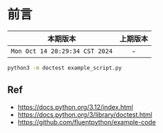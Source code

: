 # 前言

|本期版本|上期版本 
|:---:|:---:
`Mon Oct 14 20:29:34 CST 2024` | -

```bash
python3 -m doctest example_script.py
```

## Ref

* <https://docs.python.org/3.12/index.html>
* <https://docs.python.org/3/library/doctest.html>
* <https://github.com/fluentpython/example-code>